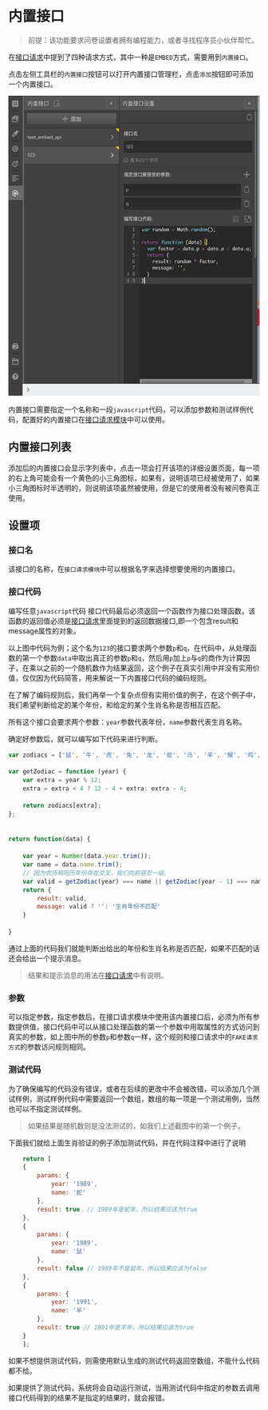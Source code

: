 # 内置接口

> 前提：该功能要求问卷设置者拥有编程能力，或者寻找程序员小伙伴帮忙。

在[接口请求](../advance-topic/request.md)中提到了四种请求方式，其中一种是`EMBED`方式，需要用到`内置接口`。

点击左侧工具栏的`内置接口`按钮可以打开内置接口管理栏，点击`添加`按钮即可添加一个内置接口。

<img src='./images/embed-api.png' height='600'>


内置接口需要指定一个名称和一段`javascript`代码，可以添加参数和测试样例代码，配置好的内置接口在[接口请求模块](../advance-topic/request.md)中可以使用。

## 内置接口列表

添加后的内置接口会显示字列表中，点击一项会打开该项的详细设置页面，每一项的右上角可能会有一个黄色的小三角图标，如果有，说明该项已经被使用了，如果小三角图标时半透明的，则说明该项虽然被使用，但是它的使用者没有被问卷真正使用。


## 设置项

### 接口名
该接口的名称，在`接口请求模块`中可以根据名字来选择想要使用的内置接口。

### 接口代码
编写任意`javascript`代码
接口代码最后必须返回一个函数作为接口处理函数，该函数的返回值必须是[接口请求](../advance-topic/request.md)里面提到的返回数据接口,即一个包含result和message属性的对象。

以上图中代码为例；这个名为`123`的接口要求两个参数`p`和`q`，在代码中，从处理函数的第一个参数`data`中取出真正的参数`p`和`q`，然后用`p`加上`p`与`q`的商作为计算因子，在乘以之前的一个随机数作为结果返回，这个例子在真实引用中并没有实用价值，仅仅因为代码简答，用来解说一下内置接口代码的编码规则。

在了解了编码规则后，我们再举一个复杂点但有实用价值的例子，在这个例子中，我们希望判断给定的某个年份，和给定的某个生肖名称是否相互匹配。

所有这个接口会要求两个参数：`year`参数代表年份，`name`参数代表生肖名称。

确定好参数后，就可以编写如下代码来进行判断。

```javascript
var zodiacs = ['鼠', '牛', '虎', '兔', '龙', '蛇', '马', '羊', '猴', '鸡', '狗', '猪'];

var getZodiac = function (year) {
    var extra = year % 12;
    extra = extra < 4 ? 12 - 4 + extra: extra - 4;

    return zodiacs[extra];
};


return function(data) {

    var year = Number(data.year.trim());
    var name = data.name.trim();
    // 因为农历和阳历年份存在交叉，我们向前容忍一级。
    var valid = getZodiac(year) === name || getZodiac(year - 1) === name;
    return {
        result: valid, 
        message: valid ? '': '生肖年份不匹配'
    }

}
```
通过上面的代码我们就能判断出给出的年份和生肖名称是否匹配，如果不匹配的话还会给出一个提示消息。

> 结果和提示消息的用法在[接口请求](../advance-topic/request.md)中有说明。




### 参数
可以指定参数，指定参数后，在接口请求模块中使用该内置接口后，必须为所有参数提供值，接口代码中可以从接口处理函数的第一个参数中用取属性的方式访问到真实的参数，如上图中所的参数`p`和参数`q`一样，这个规则和接口请求中的`FAKE请求方式`的参数访问规则相同。


### 测试代码
为了确保编写的代码没有错误，或者在后续的更改中不会被改错，可以添加几个测试样例，测试样例代码中需要返回一个数组，数组的每一项是一个测试用例，当然也可以不指定测试样例。
> 如果结果是随机数则是没法测试的，如我们上述截图中的第一个例子。

下面我们就给上面生肖验证的例子添加测试代码，并在代码注释中进行了说明
```javascript
    return [
    {
        params: {
            year: '1989',
            name: '蛇'
        },
        result: true  // 1989年是蛇年，所以结果应该为true
    },
    {
        params: {
            year: '1989',
            name: '鼠'
        },
        result: false // 1989年不是鼠年，所以结果应该为false
    },
    {
        params: {
            year: '1991',
            name: '羊'
        },
        result: true // 1991年是羊年，所以结果应该为true
    }
    ];
```
如果不想提供测试代码，则需使用默认生成的测试代码返回空数组，不能什么代码都不给。

如果提供了测试代码，系统将会自动运行测试，当用测试代码中指定的参数去调用接口代码得到的结果不是指定的结果时，就会报错。


